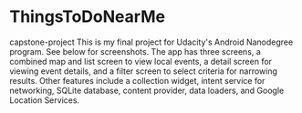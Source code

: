 # ThingsToDoNearMe

capstone-project
This is my final project for Udacity's Android Nanodegree program. See below for screenshots. The app has three screens, a combined map and list screen to view local events, a detail screen for viewing event details, and a filter screen to select criteria for narrowing results. Other features include a collection widget, intent service for networking, SQLite database, content provider, data loaders, and Google Location Services.
